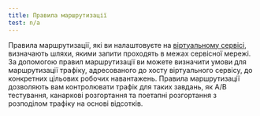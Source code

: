 ```yaml
---
title: Правила маршрутизації
test: n/a
---
```


Правила маршрутизації, які ви налаштовуєте на [віртуальному сервісі](/docs/concepts/traffic-management/#virtual-services), визначають шляхи, якими запити проходять в межах сервісної мережі. За допомогою правил маршрутизації ви можете визначити умови для маршрутизації трафіку, адресованого до хосту віртуального сервісу, до конкретних цільових робочих навантажень. Правила маршрутизації дозволяють вам контролювати трафік для таких завдань, як A/B тестування, канаркові розгортання та поетапні розгортання з розподілом трафіку на основі відсотків.
